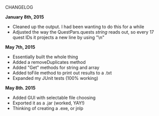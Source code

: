 CHANGELOG

**January 8th, 2015**
  - Cleaned up the output.  I had been wanting to do this for a while
  - Adjusted the way the QuestPars.quests *string* reads out, so every 17 quest IDs it projects a new line by using "\n"

**May 7th, 2015**
  - Essentially built the whole thing
  - Added a removeDuplicates method
  - Added "Get" methods for string and array
  - Added toFile method to print out results to a .txt
  - Expanded my JUnit tests (100% working)

**May 8th. 2015**
  - Added GUI with selectable file choosing
  - Exported it as a .jar (worked, YAY!)
  - Thinking of creating a .exe, or jnlp
